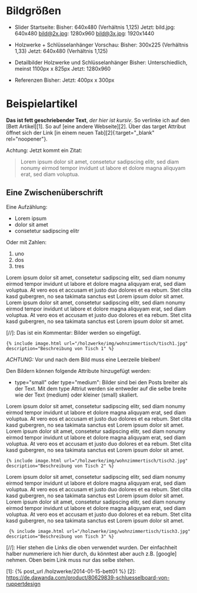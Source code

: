 # Bildgrößen

* Slider Startseite: 
Bisher: 640x480 (Verhältnis 1,125)
Jetzt: 
bild.jpg: 640x480
bild@2x.jpg: 1280x960
bild@3x.jpg: 1920x1440

* Holzwerke + Schlüsselanhänger Vorschau: 
Bisher: 300x225 (Verhältnis 1,33)
Jetzt: 640x480 (Verhältnis 1,125)


* Detailbilder Holzwerke und Schlüsselanhänger
Bisher: Unterschiedlich, meinst 1100px x 825px
Jetzt: 1280x960

* Referenzen
Bisher:
Jetzt:  400px x 300px


# Beispielartikel

**Das ist fett geschriebender Text**, *der hier ist kursiv*. 
So verlinke ich auf den [Bett Artikel][1]. So auf [eine andere Webseite][2]. 
Über das target Attribut öffnet sich der Link [in einem neuen Tab][2]{:target="_blank" rel="noopener"}.

Achtung: Jetzt kommt ein Zitat:

> Lorem ipsum dolor sit amet, consetetur sadipscing elitr, sed diam nonumy eirmod tempor invidunt ut labore et dolore magna aliquyam erat, sed diam voluptua. 

## Eine Zwischenüberschrift

Eine Aufzählung:

* Lorem ipsum 
* dolor sit amet 
* consetetur sadipscing elitr

Oder mit Zahlen:

1. uno
2. dos 
3. tres

Lorem ipsum dolor sit amet, consetetur sadipscing elitr, sed diam nonumy eirmod tempor invidunt ut labore et dolore magna aliquyam erat, sed diam voluptua. At vero eos et accusam et justo duo dolores et ea rebum. Stet clita kasd gubergren, no sea takimata sanctus est Lorem ipsum dolor sit amet. Lorem ipsum dolor sit amet, consetetur sadipscing elitr, sed diam nonumy eirmod tempor invidunt ut labore et dolore magna aliquyam erat, sed diam voluptua. At vero eos et accusam et justo duo dolores et ea rebum. Stet clita kasd gubergren, no sea takimata sanctus est Lorem ipsum dolor sit amet.

[//]: Das ist ein Kommentar: Bilder werden so eingefügt.

    {% include image.html url="/holzwerke/img/wohnzimmertisch/tisch1.jpg" description="Beschreibung von Tisch 1" %}

*ACHTUNG:* Vor und nach dem Bild muss eine Leerzeile bleiben!

Den Bildern können folgende Attribute hinzugefügt werden:

* type="small" oder type="medium": Bilder sind bei den Posts breiter als der Text. Mit dem type Attriut werden sie entweder auf die selbe breite wie der Text (medium) oder kleiner (small) skaliert.

Lorem ipsum dolor sit amet, consetetur sadipscing elitr, sed diam nonumy eirmod tempor invidunt ut labore et dolore magna aliquyam erat, sed diam voluptua. At vero eos et accusam et justo duo dolores et ea rebum. Stet clita kasd gubergren, no sea takimata sanctus est Lorem ipsum dolor sit amet. Lorem ipsum dolor sit amet, consetetur sadipscing elitr, sed diam nonumy eirmod tempor invidunt ut labore et dolore magna aliquyam erat, sed diam voluptua. At vero eos et accusam et justo duo dolores et ea rebum. Stet clita kasd gubergren, no sea takimata sanctus est Lorem ipsum dolor sit amet.

    {% include image.html url="/holzwerke/img/wohnzimmertisch/tisch2.jpg" description="Beschreibung von Tisch 2" %}

Lorem ipsum dolor sit amet, consetetur sadipscing elitr, sed diam nonumy eirmod tempor invidunt ut labore et dolore magna aliquyam erat, sed diam voluptua. At vero eos et accusam et justo duo dolores et ea rebum. Stet clita kasd gubergren, no sea takimata sanctus est Lorem ipsum dolor sit amet. Lorem ipsum dolor sit amet, consetetur sadipscing elitr, sed diam nonumy eirmod tempor invidunt ut labore et dolore magna aliquyam erat, sed diam voluptua. At vero eos et accusam et justo duo dolores et ea rebum. Stet clita kasd gubergren, no sea takimata sanctus est Lorem ipsum dolor sit amet.

     {% include image.html url="/holzwerke/img/wohnzimmertisch/tisch3.jpg" description="Beschreibung von Tisch 3" %}

 [//]: Hier stehen die Links die oben verwendet wurden. Der einfachheit halber nummeriere ich hier durch, du könntest aber auch z.B. [google] nehmen. Oben beim Link muss nur das selbe stehen.

 [1]: {% post_url /holzwerke/2014-01-15-bett01 %}
 [2]: https://de.dawanda.com/product/80629839-schluesselboard-von-ruppertdesign